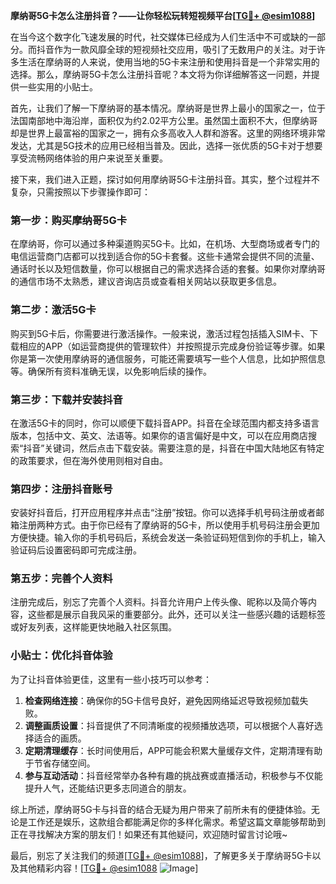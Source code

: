 **摩纳哥5G卡怎么注册抖音？——让你轻松玩转短视频平台[[TG💪+ @esim1088](https://t.me/s/esim1088)]**

在当今这个数字化飞速发展的时代，社交媒体已经成为人们生活中不可或缺的一部分。而抖音作为一款风靡全球的短视频社交应用，吸引了无数用户的关注。对于许多生活在摩纳哥的人来说，使用当地的5G卡来注册和使用抖音是一个非常实用的选择。那么，摩纳哥5G卡怎么注册抖音呢？本文将为你详细解答这一问题，并提供一些实用的小贴士。

首先，让我们了解一下摩纳哥的基本情况。摩纳哥是世界上最小的国家之一，位于法国南部地中海沿岸，面积仅为约2.02平方公里。虽然国土面积不大，但摩纳哥却是世界上最富裕的国家之一，拥有众多高收入人群和游客。这里的网络环境非常发达，尤其是5G技术的应用已经相当普及。因此，选择一张优质的5G卡对于想要享受流畅网络体验的用户来说至关重要。

接下来，我们进入正题，探讨如何用摩纳哥5G卡注册抖音。其实，整个过程并不复杂，只需按照以下步骤操作即可：

### 第一步：购买摩纳哥5G卡

在摩纳哥，你可以通过多种渠道购买5G卡。比如，在机场、大型商场或者专门的电信运营商门店都可以找到适合你的5G卡套餐。这些卡通常会提供不同的流量、通话时长以及短信数量，你可以根据自己的需求选择合适的套餐。如果你对摩纳哥的通信市场不太熟悉，建议咨询店员或查看相关网站以获取更多信息。

### 第二步：激活5G卡

购买到5G卡后，你需要进行激活操作。一般来说，激活过程包括插入SIM卡、下载相应的APP（如运营商提供的管理软件）并按照提示完成身份验证等步骤。如果你是第一次使用摩纳哥的通信服务，可能还需要填写一些个人信息，比如护照信息等。确保所有资料准确无误，以免影响后续的操作。

### 第三步：下载并安装抖音

在激活5G卡的同时，你可以顺便下载抖音APP。抖音在全球范围内都支持多语言版本，包括中文、英文、法语等。如果你的语言偏好是中文，可以在应用商店搜索“抖音”关键词，然后点击下载安装。需要注意的是，抖音在中国大陆地区有特定的政策要求，但在海外使用则相对自由。

### 第四步：注册抖音账号

安装好抖音后，打开应用程序并点击“注册”按钮。你可以选择手机号码注册或者邮箱注册两种方式。由于你已经有了摩纳哥的5G卡，所以使用手机号码注册会更加方便快捷。输入你的手机号码后，系统会发送一条验证码短信到你的手机上，输入验证码后设置密码即可完成注册。

### 第五步：完善个人资料

注册完成后，别忘了完善个人资料。抖音允许用户上传头像、昵称以及简介等内容，这些都是展示自我风采的重要部分。此外，还可以关注一些感兴趣的话题标签或好友列表，这样能更快地融入社区氛围。

### 小贴士：优化抖音体验

为了让抖音体验更佳，这里有一些小技巧可以参考：

1. **检查网络连接**：确保你的5G卡信号良好，避免因网络延迟导致视频加载失败。
2. **调整画质设置**：抖音提供了不同清晰度的视频播放选项，可以根据个人喜好选择适合的画质。
3. **定期清理缓存**：长时间使用后，APP可能会积累大量缓存文件，定期清理有助于节省存储空间。
4. **参与互动活动**：抖音经常举办各种有趣的挑战赛或直播活动，积极参与不仅能提升人气，还能结识更多志同道合的朋友。

综上所述，摩纳哥5G卡与抖音的结合无疑为用户带来了前所未有的便捷体验。无论是工作还是娱乐，这款组合都能满足你的多样化需求。希望这篇文章能够帮助到正在寻找解决方案的朋友们！如果还有其他疑问，欢迎随时留言讨论哦~

最后，别忘了关注我们的频道[[TG💪+ @esim1088](https://t.me/s/esim1088)]，了解更多关于摩纳哥5G卡以及其他精彩内容！[[TG💪+ @esim1088](https://t.me/s/esim1088) ![Image](https://i.postimg.cc/4NQfJmqS/Snipaste-2025-05-13-00-14-12.png)]